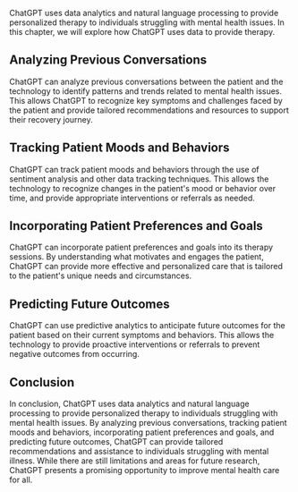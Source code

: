 

ChatGPT uses data analytics and natural language processing to provide personalized therapy to individuals struggling with mental health issues. In this chapter, we will explore how ChatGPT uses data to provide therapy.

Analyzing Previous Conversations
--------------------------------

ChatGPT can analyze previous conversations between the patient and the technology to identify patterns and trends related to mental health issues. This allows ChatGPT to recognize key symptoms and challenges faced by the patient and provide tailored recommendations and resources to support their recovery journey.

Tracking Patient Moods and Behaviors
------------------------------------

ChatGPT can track patient moods and behaviors through the use of sentiment analysis and other data tracking techniques. This allows the technology to recognize changes in the patient's mood or behavior over time, and provide appropriate interventions or referrals as needed.

Incorporating Patient Preferences and Goals
-------------------------------------------

ChatGPT can incorporate patient preferences and goals into its therapy sessions. By understanding what motivates and engages the patient, ChatGPT can provide more effective and personalized care that is tailored to the patient's unique needs and circumstances.

Predicting Future Outcomes
--------------------------

ChatGPT can use predictive analytics to anticipate future outcomes for the patient based on their current symptoms and behaviors. This allows the technology to provide proactive interventions or referrals to prevent negative outcomes from occurring.

Conclusion
----------

In conclusion, ChatGPT uses data analytics and natural language processing to provide personalized therapy to individuals struggling with mental health issues. By analyzing previous conversations, tracking patient moods and behaviors, incorporating patient preferences and goals, and predicting future outcomes, ChatGPT can provide tailored recommendations and assistance to individuals struggling with mental illness. While there are still limitations and areas for future research, ChatGPT presents a promising opportunity to improve mental health care for all.
